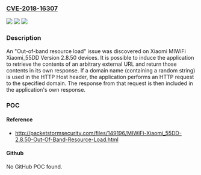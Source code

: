 ### [CVE-2018-16307](https://cve.mitre.org/cgi-bin/cvename.cgi?name=CVE-2018-16307)
![](https://img.shields.io/static/v1?label=Product&message=n%2Fa&color=blue)
![](https://img.shields.io/static/v1?label=Version&message=n%2Fa&color=blue)
![](https://img.shields.io/static/v1?label=Vulnerability&message=n%2Fa&color=brighgreen)

### Description

An "Out-of-band resource load" issue was discovered on Xiaomi MIWiFi Xiaomi_55DD Version 2.8.50 devices. It is possible to induce the application to retrieve the contents of an arbitrary external URL and return those contents in its own response. If a domain name (containing a random string) is used in the HTTP Host header, the application performs an HTTP request to the specified domain. The response from that request is then included in the application's own response.

### POC

#### Reference
- http://packetstormsecurity.com/files/149196/MIWiFi-Xiaomi_55DD-2.8.50-Out-Of-Band-Resource-Load.html

#### Github
No GitHub POC found.

